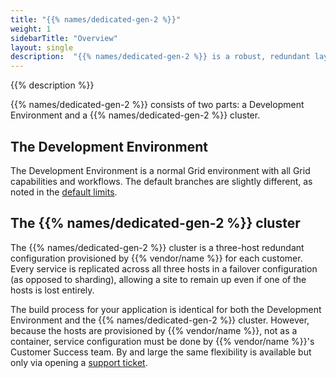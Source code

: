 ```yaml
---
title: "{{% names/dedicated-gen-2 %}}"
weight: 1
sidebarTitle: "Overview"
layout: single
description:  "{{% names/dedicated-gen-2 %}} is a robust, redundant layer. It's well-suited for those who like the {{% vendor/name %}} development experience but need more resources and redundancy for their production environment. It's available only with an Enterprise contract."
---
```


{{% description %}}

{{% names/dedicated-gen-2 %}} consists of two parts: a Development Environment and a {{% names/dedicated-gen-2 %}} cluster.

## The Development Environment

The Development Environment is a normal Grid environment with all Grid capabilities and workflows.
The default branches are slightly different, as noted in the [default limits](../architecture/development.md#default-limits).

## The {{% names/dedicated-gen-2 %}} cluster

The {{% names/dedicated-gen-2 %}} cluster is a three-host redundant configuration provisioned by {{% vendor/name %}} for each customer.
Every service is replicated across all three hosts in a failover configuration (as opposed to sharding),
allowing a site to remain up even if one of the hosts is lost entirely.

The build process for your application is identical for both the Development Environment and the {{% names/dedicated-gen-2 %}} cluster.
However, because the hosts are provisioned by {{% vendor/name %}}, not as a container,
service configuration must be done by {{% vendor/name %}}'s Customer Success team.
By and large the same flexibility is available but only via opening a [support ticket](/learn/overview/get-support).
